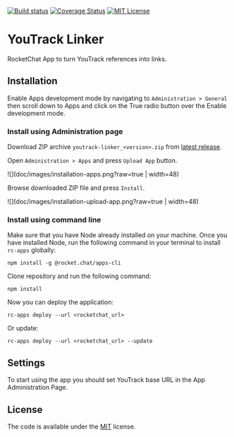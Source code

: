 [![Build status](https://github.com/zakhar-petrov/rocketchat-youtrack-linker/workflows/build/badge.svg?branch=master)](https://github.com/zakhar-petrov/rocketchat-youtrack-linker/actions?query=workflow%3Abuild)
[![Coverage Status](https://coveralls.io/repos/github/zakhar-petrov/rocketchat-youtrack-linker/badge.svg?branch=refs/heads/master)](https://coveralls.io/github/zakhar-petrov/rocketchat-youtrack-linker?branch=refs/heads/master)
[![MIT License](http://img.shields.io/badge/license-MIT-blue.svg?style=flat)](LICENSE?raw=true)

# YouTrack Linker
RocketChat App to turn YouTrack references into links.

## Installation
Enable Apps development mode by navigating to `Administration > General` then scroll down to Apps and click on the True radio button over the Enable development mode.

### Install using Administration page
Download ZIP archive `youtrack-linker_<version>.zip` from [latest release](https://github.com/zakhar-petrov/rocketchat-youtrack-linker/releases/latest).

Open `Administration > Apps` and press `Upload App` button.

![](doc/images/installation-apps.png?raw=true | width=48)

Browse downloaded ZIP file and press `Install`.

![](doc/images/installation-upload-app.png?raw=true | width=48)

### Install using command line
Make sure that you have Node already installed on your machine. Once you have installed Node, run the following command in your terminal to install `rc-apps` globally:
```
npm install -g @rocket.chat/apps-cli
```
Clone repository and run the following command:
```
npm install
```
Now you can deploy the application:
```
rc-apps deploy --url <rocketchat_url>
```
Or update:
```
rc-apps deploy --url <rocketchat_url> --update
```
## Settings
To start using the app you should set YouTrack base URL in the App Administration Page.

## License
The code is available under the [MIT](LICENSE?raw=true) license.
